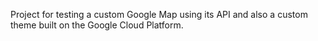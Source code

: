 Project for testing a custom Google Map using its API and also a custom theme built on the Google Cloud Platform.